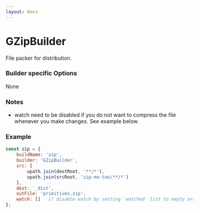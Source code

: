 ```yaml
---
layout: docs
---
```


# GZipBuilder
File packer for distribution.


### Builder specific Options
None

### Notes
  - watch need to be disabled if you do not want to compress the file whenever you make changes. See example below.


### Example
```javascript
const zip = {
    buildName: 'zip',
    builder: 'GZipBuilder',
    src: [
        upath.join(destRoot, '**/*'),
        upath.join(srcRoot, 'zip-me-too/**/*')
    ],
    dest: '_dist',
    outFile: 'primitives.zip',
    watch: []   // disable watch by setting 'watched' list to empty array
};
```
